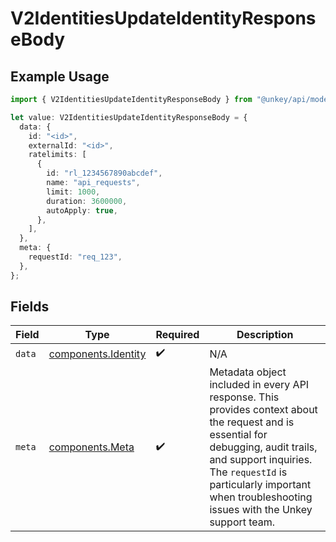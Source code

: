 # V2IdentitiesUpdateIdentityResponseBody

## Example Usage

```typescript
import { V2IdentitiesUpdateIdentityResponseBody } from "@unkey/api/models/components";

let value: V2IdentitiesUpdateIdentityResponseBody = {
  data: {
    id: "<id>",
    externalId: "<id>",
    ratelimits: [
      {
        id: "rl_1234567890abcdef",
        name: "api_requests",
        limit: 1000,
        duration: 3600000,
        autoApply: true,
      },
    ],
  },
  meta: {
    requestId: "req_123",
  },
};
```

## Fields

| Field                                                                                                                                                                                                                                                           | Type                                                                                                                                                                                                                                                            | Required                                                                                                                                                                                                                                                        | Description                                                                                                                                                                                                                                                     |
| --------------------------------------------------------------------------------------------------------------------------------------------------------------------------------------------------------------------------------------------------------------- | --------------------------------------------------------------------------------------------------------------------------------------------------------------------------------------------------------------------------------------------------------------- | --------------------------------------------------------------------------------------------------------------------------------------------------------------------------------------------------------------------------------------------------------------- | --------------------------------------------------------------------------------------------------------------------------------------------------------------------------------------------------------------------------------------------------------------- |
| `data`                                                                                                                                                                                                                                                          | [components.Identity](../../models/components/identity.md)                                                                                                                                                                                                      | :heavy_check_mark:                                                                                                                                                                                                                                              | N/A                                                                                                                                                                                                                                                             |
| `meta`                                                                                                                                                                                                                                                          | [components.Meta](../../models/components/meta.md)                                                                                                                                                                                                              | :heavy_check_mark:                                                                                                                                                                                                                                              | Metadata object included in every API response. This provides context about the request and is essential for debugging, audit trails, and support inquiries. The `requestId` is particularly important when troubleshooting issues with the Unkey support team. |